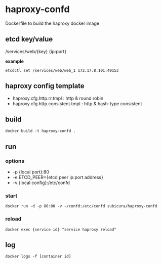 # haproxy-confd

Dockerfile to build the haproxy docker image

## etcd key/value

/services/web/{key} {ip:port}

**example**

```
etcdctl set /services/web/web_1 172.17.8.101:49153
```

## haproxy config template

- haproxy.cfg.http.rr.tmpl : http & round robin
- haproxy.cfg.http.consistent.tmpl : http & hash-type consistent

## build

```
docker build -t haproxy-confd .
```

## run

### options

- -p {local port}:80
- -e ETCD_PEER={etcd peer ip:port address}
- -v {local config}:/etc/confd

### start

```
docker run -d -p 80:80 -v ~/confd:/etc/confd subicura/haproxy-confd
```

### reload

```
docker exec {service id} "service haproxy reload"
```


## log

```
docker logs -f [container id]
```
